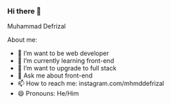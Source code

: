 ### Hi there 👋


Muhammad Defrizal

About me:

- 🔭 I’m want to be web developer
- 🌱 I’m currently learning front-end
- 👯 I’m want to upgrade to full stack
- 💬 Ask me about front-end
- 📫 How to reach me: instagram.com/mhmddefrizal
- 😄 Pronouns: He/Him

